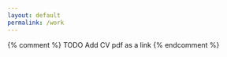 ```yaml
---
layout: default
permalink: /work
---
```



{% comment %}
TODO
Add CV pdf as a link
{% endcomment %}

